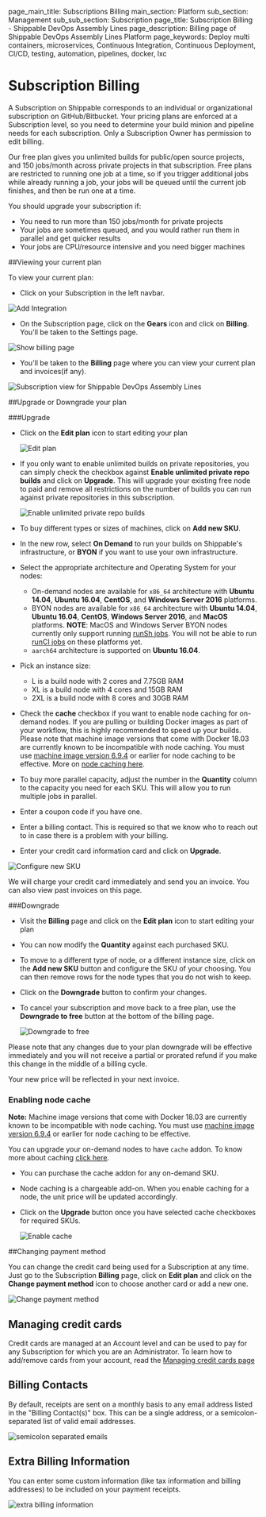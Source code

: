 page_main_title: Subscriptions Billing
main_section: Platform
sub_section: Management
sub_sub_section: Subscription
page_title: Subscription Billing - Shippable DevOps Assembly Lines
page_description: Billing page of Shippable DevOps Assembly Lines Platform
page_keywords: Deploy multi containers, microservices, Continuous Integration, Continuous Deployment, CI/CD, testing, automation, pipelines, docker, lxc

# Subscription Billing

A Subscription on Shippable corresponds to an individual or organizational subscription on GitHub/Bitbucket. Your pricing plans are enforced at a Subscription level, so you need to determine your build minion and pipeline needs for each subscription. Only a Subscription Owner has permission to edit billing.

Our free plan gives you unlimited builds for public/open source projects, and 150 jobs/month across private projects in that subscription. Free plans are restricted to running one job at a time, so if you trigger additional jobs while already running a job, your jobs will be queued until the current job finishes, and then be run one at a time.

You should upgrade your subscription if:

* You need to run more than 150 jobs/month for private projects
* Your jobs are sometimes queued, and you would rather run them in parallel and get quicker results
* Your jobs are CPU/resource intensive and you need bigger machines

##Viewing your current plan

To view your current plan:

* Click on your Subscription in the left navbar.

<img src="/images/getting-started/account-settings.png" alt="Add Integration">

* On the Subscription page, click on the **Gears** icon and click on **Billing**. You'll be taken to the Settings page.

<img src="/images/platform/management/settings-billing-menu.png" alt="Show billing page">

* You'll be taken to the **Billing** page where you can view your current plan and invoices(if any).

<img src="/images/platform/visibility/subscription-billing-view-v2.png" alt="Subscription view for Shippable DevOps Assembly Lines" style="vertical-align: middle;display: block;margin-left: auto;margin-right: auto;"/>

##Upgrade or Downgrade your plan

###Upgrade

* Click on the **Edit plan** icon to start editing your plan

    <img src="/images/platform/management/edit-plan.png" alt="Edit plan">

* If you only want to enable unlimited builds on private repositories, you can simply check the checkbox against **Enable unlimited private repo builds** and click on **Upgrade**. This will upgrade your existing free node to paid and remove all restrictions on the number of builds you can run against private repositories in this subscription.

    <img src="/images/platform/management/enable-unlimited-private-repo-builds.png" alt="Enable unlimited private repo builds">

* To buy different types or sizes of machines, click on **Add new SKU**.

* In the new row, select **On Demand** to run your builds on Shippable's infrastructure, or **BYON** if you want to use your own infrastructure.

* Select the appropriate architecture and Operating System for your nodes:
    *  On-demand nodes are available for `x86_64` architecture with **Ubuntu 14.04**, **Ubuntu 16.04**, **CentOS**, and **Windows Server 2016** platforms.
    *  BYON nodes are available for `x86_64` architecture with **Ubuntu 14.04**, **Ubuntu 16.04**, **CentOS**,  **Windows Server 2016**, and **MacOS** platforms.
    **NOTE**: MacOS and Windows Server BYON nodes currently only support running [runSh jobs](/platform/workflow/job/runsh/). You will not be able to run [runCI jobs](/platform/workflow/job/runci/) on these platforms yet.
    * `aarch64` architecture is supported on **Ubuntu 16.04**.

* Pick an instance size:
    * L is a build node with 2 cores and 7.75GB RAM
    * XL is a build node with 4 cores and 15GB RAM
    * 2XL is a build node with 8 cores and 30GB RAM

* Check the **cache** checkbox if you want to enable node caching for on-demand nodes. If you are pulling or building Docker images as part of your workflow, this is highly recommended to speed up your builds. Please note that machine image versions that come with Docker 18.03 are currently known to be incompatible with node caching. You must use [machine image version 6.9.4](platform/runtime/machine-image/ami-v694) or earlier for node caching to be effective. More on [node caching here](/platform/runtime/caching/#node-caching).

* To buy more parallel capacity, adjust the number in the **Quantity** column to the capacity you need for each SKU. This will allow you to run multiple jobs in parallel.

* Enter a coupon code if you have one.

* Enter a billing contact. This is required so that we know who to reach out to in case there is a problem with your billing.

* Enter your credit card information card and click on **Upgrade**.

<img src="/images/platform/management/new-sku-row.png" alt="Configure new SKU">

We will charge your credit card immediately and send you an invoice. You can also view past invoices on this page.

###Downgrade

* Visit the **Billing** page and click on the **Edit plan** icon to start editing your plan

* You can now modify the **Quantity** against each purchased SKU.

* To move to a different type of node, or a different instance size, click on the **Add new SKU** button and configure the SKU of your choosing. You can then remove rows for the node types that you do not wish to keep.

* Click on the **Downgrade** button to confirm your changes.

* To cancel your subscription and move back to a free plan, use the **Downgrade to free** button at the bottom of the billing page.

    <img src="/images/platform/management/downgrade-to-free.png" alt="Downgrade to free">

Please note that any changes due to your plan downgrade will be effective immediately and you will not receive a partial or prorated refund if you make this change in the middle of a billing cycle.

Your new price will be reflected in your next invoice.

### Enabling node cache

**Note:** Machine image versions that come with Docker 18.03 are currently known to be incompatible with node caching. You must use [machine image version 6.9.4](platform/runtime/machine-image/ami-v694) or earlier for node caching to be effective.

You can upgrade your on-demand nodes to have `cache` addon. To know more about caching [click here](/platform/runtime/caching).

* You can purchase the cache addon for any on-demand SKU.

* Node caching is a chargeable add-on. When you enable caching for a node, the unit price will be updated accordingly.

* Click on the **Upgrade** button once you have selected cache checkboxes for required SKUs.

   <img src="/images/platform/management/enable-cache-billing.png" alt="Enable cache">

##Changing payment method

You can change the credit card being used for a Subscription at any time. Just go to the Subscription **Billing** page, click on **Edit plan** and click on the **Change payment method** icon to choose another card or add a new one.

<img src="/images/platform/management/change-payment-method.png" alt="Change payment method">

## Managing credit cards

Credit cards are managed at an Account level and can be used to pay for any Subscription for which you are an Administrator. To learn how to add/remove cards from your account, read the [Managing credit cards page](/platform/management/account/manage-payment-methods)

## Billing Contacts

By default, receipts are sent on a monthly basis to any email address listed in the "Billing Contact(s)" box.  This can be a single address, or a semicolon-separated list of valid email addresses.

  <img src="/images/platform/management/multiple-billing-emails.png" alt="semicolon separated emails">

## Extra Billing Information

You can enter some custom information (like tax information and billing addresses) to be included on your payment receipts.

  <img src="/images/platform/management/extra-billing-information.png" alt="extra billing information">
